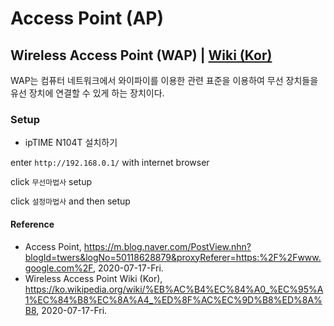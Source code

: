 # Access Point (AP)

## Wireless Access Point (WAP) | [Wiki (Kor)](https://ko.wikipedia.org/wiki/%EB%AC%B4%EC%84%A0_%EC%95%A1%EC%84%B8%EC%8A%A4_%ED%8F%AC%EC%9D%B8%ED%8A%B8)
WAP는 컴퓨터 네트워크에서 와이파이를 이용한 관련 표준을 이용하여 무선 장치들을 유선 장치에 연결할 수 있게 하는 장치이다. 

### Setup
- ipTIME N104T 설치하기

enter `http://192.168.0.1/` with internet browser

click `무선마법사` setup

click `설정마법사` and then setup

#### Reference
- Access Point, https://m.blog.naver.com/PostView.nhn?blogId=twers&logNo=50118628879&proxyReferer=https:%2F%2Fwww.google.com%2F, 2020-07-17-Fri.
- Wireless Access Point Wiki (Kor), https://ko.wikipedia.org/wiki/%EB%AC%B4%EC%84%A0_%EC%95%A1%EC%84%B8%EC%8A%A4_%ED%8F%AC%EC%9D%B8%ED%8A%B8, 2020-07-17-Fri.
